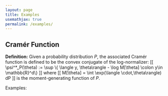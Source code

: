 ```yaml
---
layout: page
title: Examples
usemathjax: true 
permalink: /examples/
---
```


## Cramér Function

**Definition:** Given a probability distribution $P$, the associated Cramér function is defined to be the convex conjugate of the log-normalizer:
 \[[ \psi^*_P(\theta) := \sup \\{ \langle y, \theta\rangle - \log M[\theta] \colon y\in \mathbb{R}^d\\} \]]
where \[[ M[\theta] = \int \exp(\langle \cdot,\theta\rangle) dP \]] is the moment-generating function of $P$.

Examples: 
